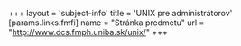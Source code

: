 +++
layout = 'subject-info'
title = 'UNIX pre administrátorov'
[params.links.fmfi]
name = "Stránka predmetu"
url = "http://www.dcs.fmph.uniba.sk/unix/"
+++

